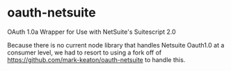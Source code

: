 # oauth-netsuite
OAuth 1.0a Wrapper for Use with NetSuite's Suitescript 2.0

Because there is no current node library that handles Netsuite Oauth1.0 at a consumer level, 
we had to resort to using a fork off of https://github.com/mark-keaton/oauth-netsuite to handle this.
